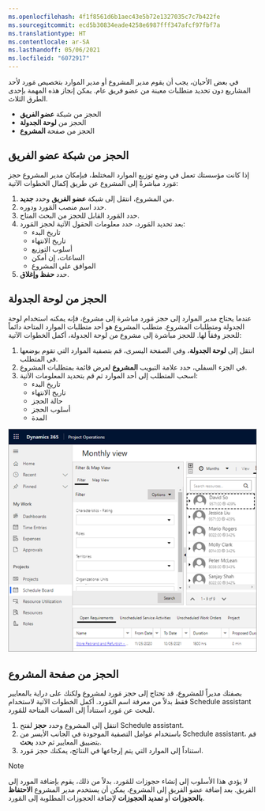 ```yaml
---
ms.openlocfilehash: 4f1f8561d6b1aec43e5b72e1327035c7c7b422fe
ms.sourcegitcommit: ecd5b30834eade4258e6987fff347afcf97fbf7a
ms.translationtype: HT
ms.contentlocale: ar-SA
ms.lasthandoff: 05/06/2021
ms.locfileid: "6072917"
---
```

في بعض الأحيان، يجب أن يقوم مدير المشروع أو مدير الموارد بتخصيص مَورد لأحد المشاريع دون تحديد متطلبات معينة من عضو فريق عام. يمكن إنجاز هذه المهمة بإحدى الطرق الثلاث.

- الحجز من شبكة **عضو الفريق**
- الحجز من **لوحة الجدولة**
- الحجز من صفحة **المشروع**

## <a name="book-from-the-team-member-grid"></a>الحجز من شبكة عضو الفريق
إذا كانت مؤسستك تعمل في وضع توزيع الموارد المختلط، فبإمكان مدير المشروع حجز مَورد مباشرةً إلى المشروع عن طريق إكمال الخطوات الآتية:

1.  من المشروع، انتقل إلى شبكة **عضو الفريق** وحدد **جديد**.
2.  حدد اسم منصب المَورد ودوره.
3.  حدد المَورد القابل للحجز من البحث المتاح.
4.  بعد تحديد المَورد، حدد معلومات الحقول الآتية لحجز المَورد:
    - تاريخ البدء
    - تاريخ الانتهاء
    - أسلوب التوزيع
    - الساعات، إن أمكن
    - الموافق على المشروع
5.  حدد **حفظ وإغلاق**.

## <a name="book-from-the-schedule-board"></a>الحجز من لوحة الجدولة
عندما يحتاج مدير الموارد إلى حجز مَورد مباشرة إلى مشروع، فإنه يمكنه استخدام لوحة الجدولة ومتطلبات المشروع. متطلب المشروع هو أحد متطلبات الموارد المتاحة دائماً للحجز وفقاً لها. للحجز مباشرة إلى مشروع من لوحة الجدولة، أكمل الخطوات الآتية:

1.  انتقل إلى **لوحة الجدولة**، وفي الصفحة اليسرى، قم بتصفية الموارد التي تقوم بوضعها في المتطلب.
2.  في الجزء السفلي، حدد علامة التبويب **المشروع** لعرض قائمة بمتطلبات المشروع.
3.  اسحب المتطلب إلى أحد الموارد ثم قم بتحديد المعلومات الآتية:
    - تاريخ البدء
    - تاريخ الانتهاء
    - حالة الحجز
    - أسلوب الحجز
    - المدة



![لقطة شاشة لطريقة العرض "شهري" في لوحة الجدولة.](../media/schedule-board-resource-ss.png)

## <a name="book-from-the-project-page"></a>الحجز من صفحة المشروع
بصفتك مديراً للمشروع، قد تحتاج إلى حجز مَورد لمشروع ولكنك على دراية بالمعايير فقط بدلاً من معرفة اسم المَورد. أكمل الخطوات الآتية لاستخدام Schedule assistant للبحث عن مَورد استناداً إلى السمات المتاحة للمَورد.

1.  انتقل إلى المشروع وحدد **حجز** لفتح Schedule assistant.
2.  باستخدام عوامل التصفية الموجودة في الجانب الأيسر من Schedule assistant، قم بتضييق المعايير ثم حدد **بحث**.
3.  استناداً إلى الموارد التي يتم إرجاعها في النتائج، يمكنك حجز مَورد.

> [!NOTE]
> لا يؤدي هذا الأسلوب إلى إنشاء حجوزات للمَورد. بدلاً من ذلك، يقوم بإضافة المورد إلى الفريق. بعد إضافة عضو الفريق إلى المشروع، يمكن أن يستخدم مدير المشروع **الاحتفاظ بالحجوزات** أو **تمديد الحجوزات** لإضافة الحجوزات المطلوبة إلى المَورد.
